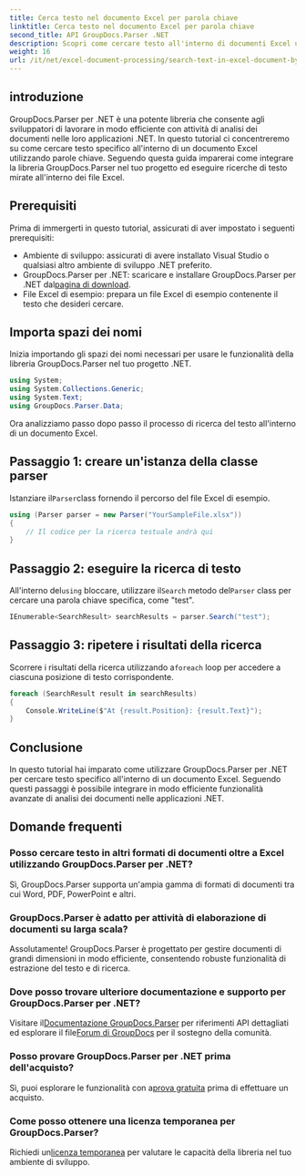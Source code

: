 ```yaml
---
title: Cerca testo nel documento Excel per parola chiave
linktitle: Cerca testo nel documento Excel per parola chiave
second_title: API GroupDocs.Parser .NET
description: Scopri come cercare testo all'interno di documenti Excel utilizzando GroupDocs.Parser per .NET. Integra funzionalità avanzate di ricerca testuale nelle tue applicazioni .NET.
weight: 16
url: /it/net/excel-document-processing/search-text-in-excel-document-by-keyword/
---
```

## introduzione
GroupDocs.Parser per .NET è una potente libreria che consente agli sviluppatori di lavorare in modo efficiente con attività di analisi dei documenti nelle loro applicazioni .NET. In questo tutorial ci concentreremo su come cercare testo specifico all'interno di un documento Excel utilizzando parole chiave. Seguendo questa guida imparerai come integrare la libreria GroupDocs.Parser nel tuo progetto ed eseguire ricerche di testo mirate all'interno dei file Excel.
## Prerequisiti
Prima di immergerti in questo tutorial, assicurati di aver impostato i seguenti prerequisiti:
- Ambiente di sviluppo: assicurati di avere installato Visual Studio o qualsiasi altro ambiente di sviluppo .NET preferito.
-  GroupDocs.Parser per .NET: scaricare e installare GroupDocs.Parser per .NET dal[pagina di download](https://releases.groupdocs.com/parser/net/).
- File Excel di esempio: prepara un file Excel di esempio contenente il testo che desideri cercare.

## Importa spazi dei nomi
Inizia importando gli spazi dei nomi necessari per usare le funzionalità della libreria GroupDocs.Parser nel tuo progetto .NET.
```csharp
using System;
using System.Collections.Generic;
using System.Text;
using GroupDocs.Parser.Data;
```

Ora analizziamo passo dopo passo il processo di ricerca del testo all'interno di un documento Excel.
## Passaggio 1: creare un'istanza della classe parser
 Istanziare il`Parser`class fornendo il percorso del file Excel di esempio.
```csharp
using (Parser parser = new Parser("YourSampleFile.xlsx"))
{
    // Il codice per la ricerca testuale andrà qui
}
```
## Passaggio 2: eseguire la ricerca di testo
 All'interno del`using` bloccare, utilizzare il`Search` metodo del`Parser` class per cercare una parola chiave specifica, come "test".
```csharp
IEnumerable<SearchResult> searchResults = parser.Search("test");
```
## Passaggio 3: ripetere i risultati della ricerca
 Scorrere i risultati della ricerca utilizzando a`foreach` loop per accedere a ciascuna posizione di testo corrispondente.
```csharp
foreach (SearchResult result in searchResults)
{
    Console.WriteLine($"At {result.Position}: {result.Text}");
}
```

## Conclusione
In questo tutorial hai imparato come utilizzare GroupDocs.Parser per .NET per cercare testo specifico all'interno di un documento Excel. Seguendo questi passaggi è possibile integrare in modo efficiente funzionalità avanzate di analisi dei documenti nelle applicazioni .NET.

## Domande frequenti
### Posso cercare testo in altri formati di documenti oltre a Excel utilizzando GroupDocs.Parser per .NET?
Sì, GroupDocs.Parser supporta un'ampia gamma di formati di documenti tra cui Word, PDF, PowerPoint e altri.
### GroupDocs.Parser è adatto per attività di elaborazione di documenti su larga scala?
Assolutamente! GroupDocs.Parser è progettato per gestire documenti di grandi dimensioni in modo efficiente, consentendo robuste funzionalità di estrazione del testo e di ricerca.
### Dove posso trovare ulteriore documentazione e supporto per GroupDocs.Parser per .NET?
 Visitare il[Documentazione GroupDocs.Parser](https://tutorials.groupdocs.com/parser/net/) per riferimenti API dettagliati ed esplorare il file[Forum di GroupDocs](https://forum.groupdocs.com/c/parser/17) per il sostegno della comunità.
### Posso provare GroupDocs.Parser per .NET prima dell'acquisto?
 Sì, puoi esplorare le funzionalità con a[prova gratuita](https://releases.groupdocs.com/) prima di effettuare un acquisto.
### Come posso ottenere una licenza temporanea per GroupDocs.Parser?
 Richiedi un[licenza temporanea](https://purchase.groupdocs.com/temporary-license/) per valutare le capacità della libreria nel tuo ambiente di sviluppo.